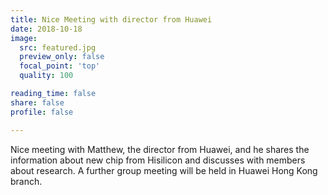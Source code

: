```yaml
---
title: Nice Meeting with director from Huawei
date: 2018-10-18
image:
  src: featured.jpg
  preview_only: false
  focal_point: 'top'
  quality: 100

reading_time: false
share: false
profile: false

---
```


<!--more-->
Nice meeting with Matthew, the director from Huawei, and he shares the information about new chip from Hisilicon and discusses with members about research. A further group meeting will be held in Huawei Hong Kong branch.